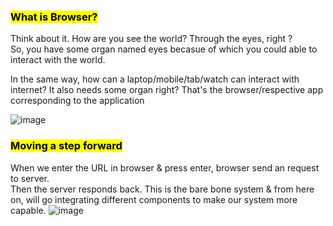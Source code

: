 ### <mark>What is Browser?</mark>
Think about it. How are you see the world? Through the eyes, right ? <br /> 
So, you have some organ named eyes becasue of which you could able to interact with the world.

In the same way, how can a laptop/mobile/tab/watch can interact with internet? 
It also needs some organ right? That's the browser/respective app corresponding to the application

![image](https://github.com/user-attachments/assets/97eec7a1-270c-4259-84e7-3fd83177cd91)

### <mark>Moving a step forward</mark>
When we enter the URL in browser & press enter, browser send an request to server.<br />
Then the server responds back. 
This is the bare bone system & from here on, will go integrating different components to make 
our system more capable.
![image](https://github.com/user-attachments/assets/aac99dc8-4f1b-4179-917a-2e497849dcfd)
